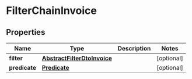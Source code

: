 # FilterChainInvoice

## Properties
Name | Type | Description | Notes
------------ | ------------- | ------------- | -------------
**filter** | [**AbstractFilterDtoInvoice**](AbstractFilterDtoInvoice.md) |  |  [optional]
**predicate** | [**Predicate**](Predicate.md) |  |  [optional]
